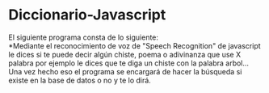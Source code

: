 <h1>Diccionario-Javascript</h1>

El siguiente programa consta de lo siguiente:<br>
  *Mediante el reconocimiento de voz de "Speech Recognition" de javascript le dices si te puede decir algún chiste, poema o adivinanza que use X palabra por ejemplo le dices que te diga un chiste con la palabra arbol... Una vez hecho eso el programa se encargará de hacer la búsqueda si existe en la base de datos o no y te lo dirá.
